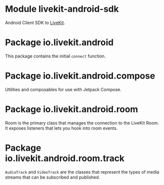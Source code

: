 # Module livekit-android-sdk

Android Client SDK to [LiveKit](https://github.com/livekit/livekit-server).

# Package io.livekit.android

This package contains the initial `connect` function.

# Package io.livekit.android.compose

Utilities and composables for use with Jetpack Compose.

# Package io.livekit.android.room

Room is the primary class that manages the connection to the LiveKit Room. It exposes listeners that lets you hook into room events.

# Package io.livekit.android.room.track

`AudioTrack` and `VideoTrack` are the classes that represent the types of media streams that can be 
subscribed and published.